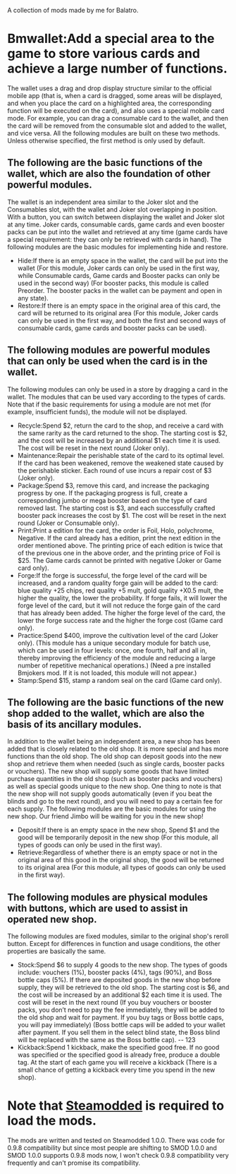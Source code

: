 A collection of mods made by me for Balatro.
# Bmwallet:Add a special area to the game to store various cards and achieve a large number of functions.
The wallet uses a drag and drop display structure similar to the official mobile app (that is, when a card is dragged, some areas will be displayed, and when you place the card on a highlighted area, the corresponding function will be executed on the card), and also uses a special mobile card mode. For example, you can drag a consumable card to the wallet, and then the card will be removed from the consumable slot and added to the wallet, and vice versa. All the following modules are built on these two methods. Unless otherwise specified, the first method is only used by default.
## The following are the basic functions of the wallet, which are also the foundation of other powerful modules.
The wallet is an independent area similar to the Joker slot and the Consumables slot, with the wallet and Joker slot overlapping in position. With a button, you can switch between displaying the wallet and Joker slot at any time. Joker cards, consumable cards, game cards and even booster packs can be put into the wallet and retrieved at any time (game cards have a special requirement: they can only be retrieved with cards in hand). The following modules are the basic modules for implementing hide and restore.
- Hide:If there is an empty space in the wallet, the card will be put into the wallet (For this module, Joker cards can only be used in the first way, while Consumable cards, Game cards and Booster packs can only be used in the second way) (For booster packs, this module is called Preorder. The booster packs in the wallet can be payment and open in any state).
- Restore:If there is an empty space in the original area of this card, the card will be returned to its original area (For this module, Joker cards can only be used in the first way, and both the first and second ways of consumable cards, game cards and booster packs can be used).
## The following modules are powerful modules that can only be used when the card is in the wallet.
The following modules can only be used in a store by dragging a card in the wallet. The modules that can be used vary according to the types of cards. Note that if the basic requirements for using a module are not met (for example, insufficient funds), the module will not be displayed.
- Recycle:Spend $2, return the card to the shop, and receive a card with the same rarity as the card returned to the shop. The starting cost is $2, and the cost will be increased by an additional $1 each time it is used. The cost will be reset in the next round (Joker only).
- Maintenance:Repair the perishable state of the card to its optimal level. If the card has been weakened, remove the weakened state caused by the perishable sticker. Each round of use incurs a repair cost of $3 (Joker only).
- Package:Spend $3, remove this card, and increase the packaging progress by one. If the packaging progress is full, create a corresponding jumbo or mega booster based on the type of card removed last. The starting cost is $3, and each successfully crafted booster pack increases the cost by $1. The cost will be reset in the next round (Joker or Consumable only).
- Print:Print a edition for the card, the order is Foil, Holo, polychrome, Negative. If the card already has a edition, print the next edition in the order mentioned above. The printing price of each edition is twice that of the previous one in the above order, and the printing price of Foil is $25. The Game cards cannot be printed with negative (Joker or Game card only).
- Forge:If the forge is successful, the forge level of the card will be increased, and a random quality forge gain will be added to the card: blue quality +25 chips, red quality +5 mult, gold quality +X0.5 mult, the higher the quality, the lower the probability. If forge fails, it will lower the forge level of the card, but it will not reduce the forge gain of the card that has already been added. The higher the forge level of the card, the lower the forge success rate and the higher the forge cost (Game card only).
- Practice:Spend $400, improve the cultivation level of the card (Joker only). (This module has a unique secondary module for batch use, which can be used in four levels: once, one fourth, half and all in, thereby improving the efficiency of the module and reducing a large number of repetitive mechanical operations.) (Need a pre installed Bmjokers mod. If it is not loaded, this module will not appear.)
- Stamp:Spend $15, stamp a random seal on the card (Game card only).
## The following are the basic functions of the new shop added to the wallet, which are also the basis of its ancillary modules.
In addition to the wallet being an independent area, a new shop has been added that is closely related to the old shop. It is more special and has more functions than the old shop. The old shop can deposit goods into the new shop and retrieve them when needed (such as single cards, booster packs or vouchers). The new shop will supply some goods that have limited purchase quantities in the old shop (such as booster packs and vouchers) as well as special goods unique to the new shop. One thing to note is that the new shop will not supply goods automatically (even if you beat the blinds and go to the next round), and you will need to pay a certain fee for each supply. The following modules are the basic modules for using the new shop. Our friend Jimbo will be waiting for you in the new shop!
- Deposit:If there is an empty space in the new shop, Spend $1 and the good will be temporarily deposit in the new shop (For this module, all types of goods can only be used in the first way).
- Retrieve:Regardless of whether there is an empty space or not in the original area of this good in the original shop, the good will be returned to its original area (For this module, all types of goods can only be used in the first way).
## The following modules are physical modules with buttons, which are used to assist in operated new shop.
The following modules are fixed modules, similar to the original shop's reroll button. Except for differences in function and usage conditions, the other properties are basically the same.
- Stock:Spend $6 to supply 4 goods to the new shop. The types of goods include: vouchers (1%), booster packs (4%), tags (90%), and Boss bottle caps (5%). If there are deposited goods in the new shop before supply, they will be retrieved to the old shop. The starting cost is $6, and the cost will be increased by an additional $2 each time it is used. The cost will be reset in the next round (If you buy vouchers or booster packs, you don’t need to pay the fee immediately, they will be added to the old shop and wait for payment. If you buy tags or Boss bottle caps, you will pay immediately) (Boss bottle caps will be added to your wallet after payment. If you sell them in the select blind state, the Boss blind will be replaced with the same as the Boss bottle cap).
-- 123
- Kickback:Spend 1 kickback, make the specified good free. If no good was specified or the specified good is already free, produce a double tag. At the start of each game you will receive a kickback (There is a small chance of getting a kickback every time you spend in the new shop).
# Note that [Steamodded](https://github.com/Steamopollys/Steamodded) is required to load the mods.
The mods are written and tested on Steamodded 1.0.0. There was code for 0.9.8 compatibility but since most people are shifting to SMOD 1.0.0 and SMOD 1.0.0 supports 0.9.8 mods now, I won't check 0.9.8 compatibility very frequently and can't promise its compatibility.
